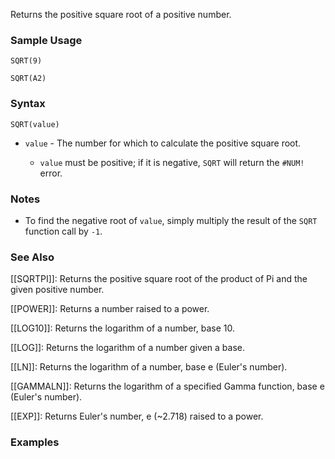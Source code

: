 Returns the positive square root of a positive number.

### Sample Usage

`SQRT(9)`

`SQRT(A2)`

### Syntax

`SQRT(value)`

* `value` - The number for which to calculate the positive square root.

  + `value` must be positive; if it is negative, `SQRT` will return the `#NUM!` error.

### Notes

* To find the negative root of `value`, simply multiply the result of the `SQRT` function call by `-1`.

### See Also

[[SQRTPI]]: Returns the positive square root of the product of Pi and the given positive number.

[[POWER]]: Returns a number raised to a power.

[[LOG10]]: Returns the logarithm of a number, base 10.

[[LOG]]: Returns the logarithm of a number given a base.

[[LN]]: Returns the logarithm of a number, base e (Euler's number).

[[GAMMALN]]: Returns the logarithm of a specified Gamma function, base e (Euler's number).

[[EXP]]: Returns Euler's number, e (~2.718) raised to a power.

### Examples